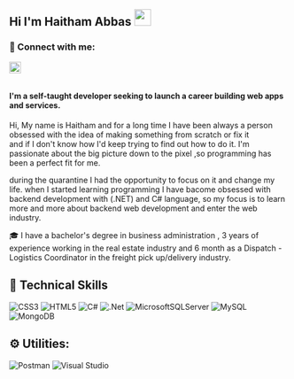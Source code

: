 ## Hi I'm Haitham Abbas <img src="https://raw.githubusercontent.com/MartinHeinz/MartinHeinz/master/wave.gif" width="30px">


### 🤝 Connect with me:
<a href="https://www.linkedin.com/in/haitham-abass/"><img align="left" src="https://raw.githubusercontent.com/yushi1007/yushi1007/main/images/linkedin.svg" alt="Yu Shi | LinkedIn" width="21px"/></a>
  
</br>
</br>

#### **I'm a self-taught developer seeking to launch a career building web apps and services.**


Hi, My name is Haitham  and for a long time I have been always a person obsessed with the idea of making something from scratch or fix it  
and if I don't know how I'd keep trying to find out how to do it. I'm passionate about the big picture down to the pixel ,so programming has been a perfect fit for me.

during the quarantine I had the opportunity to focus on it and change my life. when I started learning programming I have bacome obsessed with backend development with (.NET) and C# language, so my focus is to learn more and more about backend web development and enter the web industry.

:mortar_board:	I have a bachelor's degree in business administration , 3 years of experience working in the real estate industry and 
6 month as a Dispatch - Logistics Coordinator in the freight pick up/delivery industry. 
</br>

## 💼 Technical Skills
![CSS3](https://img.shields.io/badge/css3-%231572B6.svg?style=for-the-badge&logo=css3&logoColor=white)
![HTML5](https://img.shields.io/badge/html5-%23E34F26.svg?style=for-the-badge&logo=html5&logoColor=white)
![C#](https://img.shields.io/badge/c%23-%23239120.svg?style=for-the-badge&logo=c-sharp&logoColor=white)
![.Net](https://img.shields.io/badge/.NET-5C2D91?style=for-the-badge&logo=.net&logoColor=white)
![MicrosoftSQLServer](https://img.shields.io/badge/Microsoft%20SQL%20Sever-CC2927?style=for-the-badge&logo=microsoft%20sql%20server&logoColor=white)
![MySQL](https://img.shields.io/badge/mysql-%2300f.svg?style=for-the-badge&logo=mysql&logoColor=white)
![MongoDB](https://img.shields.io/badge/MongoDB-%234ea94b.svg?style=for-the-badge&logo=mongodb&logoColor=white)

## :gear:	 Utilities:
![Postman](https://img.shields.io/badge/Postman-FF6C37?style=for-the-badge&logo=postman&logoColor=white)
![Visual Studio](https://img.shields.io/badge/Visual%20Studio-5C2D91.svg?style=for-the-badge&logo=visual-studio&logoColor=white)




